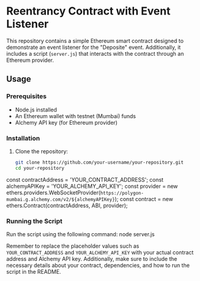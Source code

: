 # Reentrancy Contract with Event Listener

This repository contains a simple Ethereum smart contract designed to demonstrate an event listener for the "Deposite" event. Additionally, it includes a script (`server.js`) that interacts with the contract through an Ethereum provider.

## Usage

### Prerequisites

- Node.js installed
- An Ethereum wallet with testnet (Mumbai) funds
- Alchemy API key (for Ethereum provider)

### Installation

1. Clone the repository:

   ```bash
   git clone https://github.com/your-username/your-repository.git
   cd your-repository
   
const contractAddress = 'YOUR_CONTRACT_ADDRESS';
const alchemyAPIKey = 'YOUR_ALCHEMY_API_KEY';
const provider = new ethers.providers.WebSocketProvider(`https://polygon-mumbai.g.alchemy.com/v2/${alchemyAPIKey}`);
const contract = new ethers.Contract(contractAddress, ABI, provider);

### Running the Script
Run the script using the following command:
node server.js

Remember to replace the placeholder values such as `YOUR_CONTRACT_ADDRESS` and `YOUR_ALCHEMY_API_KEY` with your actual contract address and Alchemy API key. Additionally, make sure to include the necessary details about your contract, dependencies, and how to run the script in the README.

